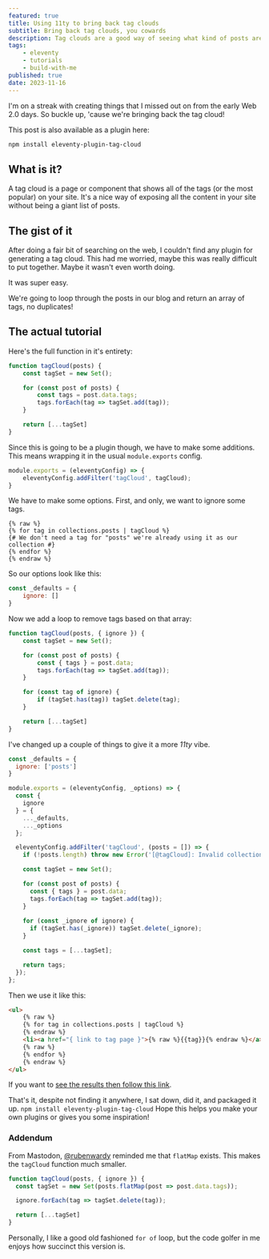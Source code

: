 ```yaml
---
featured: true
title: Using 11ty to bring back tag clouds
subtitle: Bring back tag clouds, you cowards
description: Tag clouds are a good way of seeing what kind of posts are floating around in your blog, lets bring them back
tags:
    - eleventy
    - tutorials
    - build-with-me
published: true
date: 2023-11-16
---
```


I'm on a streak with creating things that I missed out on from the early Web 2.0 days. So buckle up, 'cause we're bringing back the tag cloud!

This post is also available as a plugin here: 

```sh
npm install eleventy-plugin-tag-cloud
```

## What is it?

A tag cloud is a page or component that shows all of the tags (or the most popular) on your site. It's a nice way of exposing all the content in your site without being a giant list of posts.

## The gist of it

After doing a fair bit of searching on the web, I couldn't find any plugin for generating a tag cloud. This had me worried, maybe this was really difficult to put together. Maybe it wasn't even worth doing.

It was super easy.

We're going to loop through the posts in our blog and return an array of tags, no duplicates!

## The actual tutorial

Here's the full function in it's entirety:

```js
function tagCloud(posts) {
    const tagSet = new Set();

    for (const post of posts) {
        const tags = post.data.tags;
        tags.forEach(tag => tagSet.add(tag));
    }

    return [...tagSet]
}
```

Since this is going to be a plugin though, we have to make some additions. This means wrapping it in the usual `module.exports` config.

```js
module.exports = (eleventyConfig) => {
    eleventyConfig.addFilter('tagCloud', tagCloud);
}
```

We have to make some options. First, and only, we want to ignore some tags.

```njk
{% raw %}
{% for tag in collections.posts | tagCloud %}
{# We don't need a tag for "posts" we're already using it as our collection #}
{% endfor %}
{% endraw %}
```

So our options look like this:

```js
const _defaults = {
    ignore: []
}
```

Now we add a loop to remove tags based on that array:

```js
function tagCloud(posts, { ignore }) {
    const tagSet = new Set();

    for (const post of posts) {
        const { tags } = post.data;
        tags.forEach(tag => tagSet.add(tag));
    }

    for (const tag of ignore) {
        if (tagSet.has(tag)) tagSet.delete(tag);
    }

    return [...tagSet]
}
```

I've changed up a couple of things to give it a more *11ty* vibe.

```js
const _defaults = {
  ignore: ['posts']
}

module.exports = (eleventyConfig, _options) => {
  const {
    ignore
  } = {
    ..._defaults,
    ..._options
  };

  eleventyConfig.addFilter('tagCloud', (posts = []) => {
    if (!posts.length) throw new Error('[@tagCloud]: Invalid collection passed, no items');

    const tagSet = new Set();

    for (const post of posts) {
      const { tags } = post.data;
      tags.forEach(tag => tagSet.add(tag));
    }
    
    for (const _ignore of ignore) {
      if (tagSet.has(_ignore)) tagSet.delete(_ignore);
    }

    const tags = [...tagSet];

    return tags;
  });
};
```

Then we use it like this:


```html
<ul>
    {% raw %}
    {% for tag in collections.posts | tagCloud %}
    {% endraw %}
    <li><a href="{ link to tag page }">{% raw %}{{tag}}{% endraw %}</a></li>
    {% raw %}
    {% endfor %}
    {% endraw %}
</ul>
```

If you want to [see the results then follow this link](/tags/).

That's it, despite not finding it anywhere, I sat down, did it, and packaged it up. `npm install eleventy-plugin-tag-cloud` Hope this helps you make your own plugins or gives you some inspiration!

### Addendum

From Mastodon, [@rubenwardy](https://fosstodon.org/@rubenwardy) reminded me that `flatMap` exists. This makes the `tagCloud` function much smaller.

```js
function tagCloud(posts, { ignore }) {
  const tagSet = new Set(posts.flatMap(post => post.data.tags));

  ignore.forEach(tag => tagSet.delete(tag));

  return [...tagSet]
}
```

Personally, I like a good old fashioned `for of` loop, but the code golfer in me enjoys how succinct this version is.